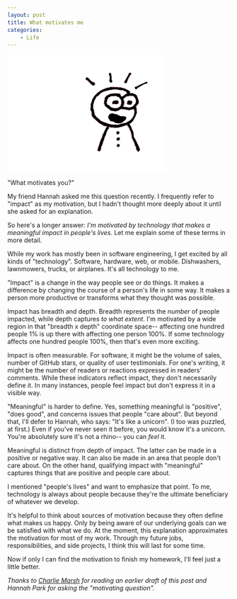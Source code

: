 ```yaml
---
layout: post
title: What motivates me
categories:
    - Life
---
```

![](/static/what-motivates-me/illustration.png)

"What motivates you?"

My friend Hannah asked me this question recently. I frequently refer to "impact" as my motivation, but I hadn't thought more deeply about it until she asked for an explanation.

So here's a longer answer: _I'm motivated by technology that makes a meaningful impact in people's lives._ Let me explain some of these terms in more detail.

While my work has mostly been in software engineering, I get excited by all kinds of "technology". Software, hardware, web, or mobile. Dishwashers, lawnmowers, trucks, or airplanes. It's all technology to me.

"Impact" is a change in the way people see or do things. It makes a difference by changing the course of a person's life in some way. It makes a person more productive or transforms what they thought was possible.

Impact has breadth and depth. Breadth represents the _number_ of people impacted, while depth captures _to what extent_. I'm motivated by a wide region in that "breadth x depth" coordinate space-- affecting one hundred people 1% is up there with affecting one person 100%. If some technology affects one hundred people 100%, then that's even more exciting.

Impact is often measurable. For software, it might be the volume of sales, number of GitHub stars, or quality of user testimonials. For one's writing, it might be the number of readers or reactions expressed in readers' comments. While these indicators reflect impact, they don't necessarily define it. In many instances, people feel impact but don't express it in a visible way.

"Meaningful" is harder to define. Yes, something meaningful is "positive", "does good", and concerns issues that people "care about". But beyond that, I'll defer to Hannah, who says: "It's like a unicorn". (I too was puzzled, at first.) Even if you've never seen it before, you would know it's a unicorn. You're absolutely sure it's not a rhino-- you can _feel_ it.

Meaningful is distinct from depth of impact. The latter can be made in a positive or negative way. It can also be made in an area that people don't care about. On the other hand, qualifying impact with "meaningful" captures things that are positive and people care about.

I mentioned "people's lives" and want to emphasize that point. To me, technology is always about people because they're the ultimate beneficiary of whatever we develop.

It's helpful to think about sources of motivation because they often define what makes us happy. Only by being aware of our underlying goals can we be satisfied with what we do. At the moment, this explanation approximates the motivation for most of my work. Through my future jobs, responsibilities, and side projects, I think this will last for some time.

Now if only I can find the motivation to finish my homework, I'll feel just a little better.

_Thanks to [Charlie Marsh](http://www.crmarsh.com) for reading an earlier draft of this post and Hannah Park for asking the "motivating question"._
